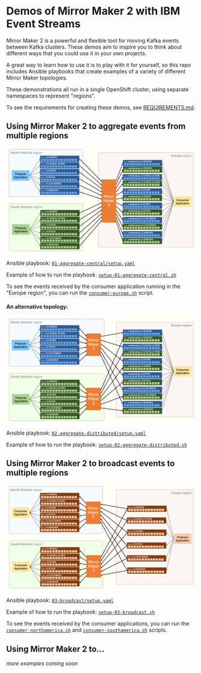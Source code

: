 # Demos of Mirror Maker 2 with IBM Event Streams

Mirror Maker 2 is a powerful and flexible tool for moving Kafka events between Kafka clusters. These demos aim to inspire you to think about different ways that you could use it in your own projects.

A great way to learn how to use it is to play with it for yourself, so this repo includes Ansible playbooks that create examples of a variety of different Mirror Maker topologies.

These demonstrations all run in a single OpenShift cluster, using separate namespaces to represent "regions".

To see the requirements for creating these demos, see [REQUIREMENTS.md](./REQUIREMENTS.md).

## Using Mirror Maker 2 to aggregate events from multiple regions

![diagram](./01-aggregate-central/diagram.png)

Ansible playbook: [`01-aggregate-central/setup.yaml`](./01-aggregate-central/setup.yaml)

Example of how to run the playbook: [`setup-01-aggregate-central.sh`](./setup-01-aggregate-central.sh)

To see the events received by the consumer application running in the "Europe region", you can run the [`consumer-europe.sh`](./consumer-europe.sh) script.

#### An alternative topology:

![diagram](./02-aggregate-distributed/diagram.png)

Ansible playbook: [`02-aggregate-distributed/setup.yaml`](./02-aggregate-distributed/setup.yaml)

Example of how to run the playbook: [`setup-02-aggregate-distributed.sh`](./setup-02-aggregate-distributed.sh)

## Using Mirror Maker 2 to broadcast events to multiple regions

![diagram](./03-broadcast/diagram.png)

Ansible playbook: [`03-broadcast/setup.yaml`](./03-broadcast/setup.yaml)

Example of how to run the playbook: [`setup-03-broadcast.sh`](./setup-03-broadcast.sh)

To see the events received by the consumer applications, you can run the [`consumer-northamerica.sh`](./consumer-northamerica.sh) and [`consumer-southamerica.sh`](./consumer-southamerica.sh) scripts.

## Using Mirror Maker 2 to...

_more examples coming soon_